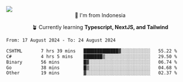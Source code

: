 
<img align = "center" src="https://readme-typing-svg.herokuapp.com?font=Fira+Code&size=25&pause=1000&color=00F713&center=true&vCenter=true&random=false&width=850&height=70&lines=Hi+There+%F0%9F%91%8B%2C+Im+Julian+Caesar;"/>
<br>

<div align = "center">
  📌 I'm from Indonesia
  
  🪴 Currently learning **Typescript, NextJS, and Tailwind**
</div>

<!--START_SECTION:waka-->

```txt
From: 17 August 2024 - To: 24 August 2024

CSHTML       7 hrs 39 mins   █████████████▓░░░░░░░░░░░   55.22 %
C#           4 hrs 5 mins    ███████▒░░░░░░░░░░░░░░░░░   29.50 %
Binary       56 mins         █▓░░░░░░░░░░░░░░░░░░░░░░░   06.74 %
Go           38 mins         █▒░░░░░░░░░░░░░░░░░░░░░░░   04.68 %
Other        19 mins         ▓░░░░░░░░░░░░░░░░░░░░░░░░   02.37 %
```

<!--END_SECTION:waka-->
